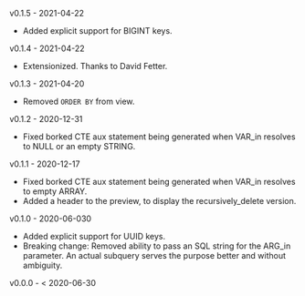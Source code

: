 v0.1.5 - 2021-04-22

  * Added explicit support for BIGINT keys.

v0.1.4 - 2021-04-22

  * Extensionized. Thanks to David Fetter.

v0.1.3 - 2021-04-20

  * Removed `ORDER BY` from view.

v0.1.2 - 2020-12-31

  * Fixed borked CTE aux statement being generated when VAR_in resolves to NULL or an empty STRING.

v0.1.1 - 2020-12-17

  * Fixed borked CTE aux statement being generated when VAR_in resolves to empty ARRAY.
  * Added a header to the preview, to display the recursively_delete version.

v0.1.0 - 2020-06-030

  * Added explicit support for UUID keys.
  * Breaking change: Removed ability to pass an SQL string for the ARG_in parameter. An actual
    subquery serves the purpose better and without ambiguity.

v0.0.0 - < 2020-06-30
